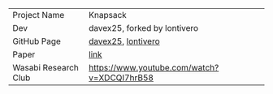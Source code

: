 |               	| 				|
| ----------- 		| ----------	| 
| Project Name 		| Knapsack 		|
| Dev				| davex25, forked by lontivero		|
| GitHub Page		| [davex25](https://github.com/davex25/Knapsack), [lontivero](https://github.com/lontivero/Knapsack)		|
| Paper				| [link](/2017-maurer-trustcom-coinjoin.pdf)		|
| Wasabi Research Club | https://www.youtube.com/watch?v=XDCQI7hrB58 | 
